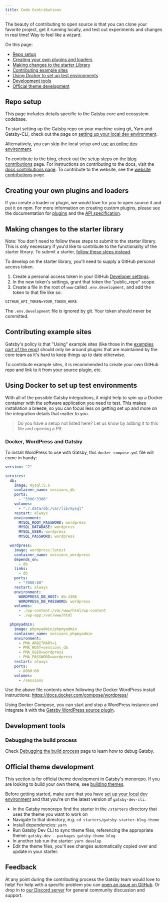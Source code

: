 ```yaml
---
title: Code Contributions
---
```


The beauty of contributing to open source is that you can clone your favorite project, get it running locally, and test out experiments and changes in real time! Way to feel like a wizard.

On this page:

- [Repo setup](#repo-setup)
- [Creating your own plugins and loaders](#creating-your-own-plugins-and-loaders)
- [Making changes to the starter Library](#making-changes-to-the-starter-library)
- [Contributing example sites](#contributing-example-sites)
- [Using Docker to set up test environments](#using-docker-to-set-up-test-environments)
- [Development tools](#development-tools)
- [Official theme development](#official-theme-development)

## Repo setup

This page includes details specific to the Gatsby core and ecosystem codebase.

To start setting up the Gatsby repo on your machine using git, Yarn and Gatsby-CLI, check out the page on [setting up your local dev environment](/contributing/setting-up-your-local-dev-environment/).

Alternatively, you can skip the local setup and [use an online dev environment](/contributing/using-an-online-dev-environment/).

To contribute to the blog, check out the setup steps on the [blog contributions](/contributing/blog-contributions/) page. For instructions on contributing to the docs, visit the [docs contributions page](/contributing/docs-contributions/). To contribute to the website, see the [website contributions](/contributing/website-contributions/) page.

## Creating your own plugins and loaders

If you create a loader or plugin, we would love for you to open source it and put it on npm. For more information on creating custom plugins, please see the documentation for [plugins](/docs/plugins/) and the [API specification](/docs/api-specification/).

## Making changes to the starter library

Note: You don't need to follow these steps to submit to the starter library. This is only necessary if you'd like to contribute to the functionality of the starter library. To submit a starter, [follow these steps instead](/contributing/submit-to-starter-library/).

To develop on the starter library, you'll need to supply a GitHub personal access token.

1. Create a personal access token in your GitHub [Developer settings](https://github.com/settings/tokens).
2. In the new token's settings, grant that token the "public_repo" scope.
3. Create a file in the root of `www` called `.env.development`, and add the token to that file like so:

```text:title=.env.development
GITHUB_API_TOKEN=YOUR_TOKEN_HERE
```

The `.env.development` file is ignored by git. Your token should never be committed.

## Contributing example sites

Gatsby's policy is that "Using" example sites (like those in the [examples part of the repo](https://github.com/gatsbyjs/gatsby/tree/master/examples)) should only be around plugins that are maintained by the core team as it's hard to keep things up to date otherwise.

To contribute example sites, it is recommended to create your own GitHub repo and link to it from your source plugin, etc.

## Using Docker to set up test environments

With all of the possible Gatsby integrations, it might help to spin up a Docker container with the software application you need to test. This makes installation a breeze, so you can focus less on getting set up and more on the integration details that matter to you.

> Do you have a setup not listed here? Let us know by adding it to this file and opening a PR.

### Docker, WordPress and Gatsby

To install WordPress to use with Gatsby, this `docker-compose.yml` file will come in handy:

```yaml:title=docker-compose.yml
version: "2"

services:
  db:
    image: mysql:5.6
    container_name: sessions_db
    ports:
      - "3306:3306"
    volumes:
      - "./.data/db:/var/lib/mysql"
    restart: always
    environment:
      MYSQL_ROOT_PASSWORD: wordpress
      MYSQL_DATABASE: wordpress
      MYSQL_USER: wordpress
      MYSQL_PASSWORD: wordpress

  wordpress:
    image: wordpress:latest
    container_name: sessions_wordpress
    depends_on:
      - db
    links:
      - db
    ports:
      - "7000:80"
    restart: always
    environment:
      WORDPRESS_DB_HOST: db:3306
      WORDPRESS_DB_PASSWORD: wordpress
    volumes:
      - ./wp-content:/var/www/html/wp-content
      - ./wp-app:/var/www/html

  phpmyadmin:
    image: phpmyadmin/phpmyadmin
    container_name: sessions_phpmyadmin
    environment:
      - PMA_ARBITRARY=1
      - PMA_HOST=sessions_db
      - PMA_USER=wordpress
      - PMA_PASSWORD=wordpress
    restart: always
    ports:
      - 8080:80
    volumes:
      - /sessions
```

Use the above file contents when following the Docker WordPress install instructions: https://docs.docker.com/compose/wordpress/

Using Docker Compose, you can start and stop a WordPress instance and integrate it with the [Gatsby WordPress source plugin](/docs/sourcing-from-wordpress/).

## Development tools

### Debugging the build process

Check [Debugging the build process](/docs/debugging-the-build-process/) page to learn how to debug Gatsby.

## Official theme development

This section is for official theme development in Gatsby's monorepo. If you are looking
to build your own theme, see [building themes](/docs/themes/building-themes/).

Before getting started, make sure that you have
[set up your local dev environment](/contributing/setting-up-your-local-dev-environment/)
and that you're on the latest version of `gatsby-dev-cli`.

- In the Gatsby monorepo find the starter in the `/starters` directory that uses the theme you want to work on
- Navigate to that directory, e.g. `cd starters/gatsby-starter-blog-theme`
- Install dependencies: `yarn`
- Run Gatsby Dev CLI to sync theme files, referencing the appropriate theme: `gatsby-dev --packages gatsby-theme-blog`
- In another tab run the starter: `yarn develop`
- Edit the theme files, you'll see changes automatically copied over and update in your starter.

## Feedback

At any point during the contributing process the Gatsby team would love to help! For help with a specific problem you can [open an issue on GitHub](/contributing/how-to-file-an-issue/). Or drop in to [our Discord server](https://gatsby.dev/discord) for general community discussion and support.
